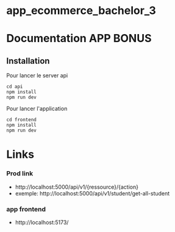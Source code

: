 # app_ecommerce_bachelor_3

# Documentation APP BONUS

## Installation
Pour lancer le server api
```
cd api 
npm install
npm run dev
```
Pour lancer l'application
```
cd frontend
npm install
npm run dev
```


# Links

### Prod link
* http://localhost:5000/api/v1/{ressource}/{action}
* exemple: http://localhost:5000/api/v1/student/get-all-student

### app frontend 
*  http://localhost:5173/

#